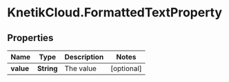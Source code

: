 # KnetikCloud.FormattedTextProperty

## Properties
Name | Type | Description | Notes
------------ | ------------- | ------------- | -------------
**value** | **String** | The value | [optional] 


